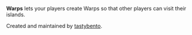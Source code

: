 **Warps** lets your players create Warps so that other players can visit their islands.

Created and maintained by [tastybento](https://github.com/tastybento).